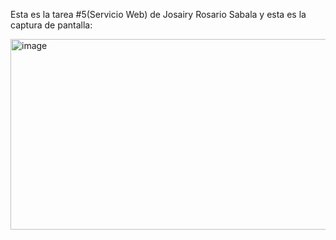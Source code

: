 Esta es la tarea #5(Servicio Web) de Josairy Rosario Sabala y esta es la captura de pantalla:

<img width="554" height="305" alt="image" src="https://github.com/user-attachments/assets/f64c9313-9996-4001-8928-c0b8a5604f2c" />
